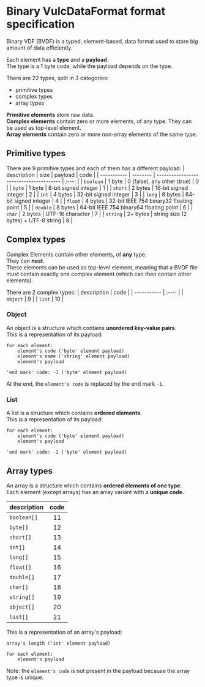 # Binary VulcDataFormat format specification
Binary VDF (BVDF) is a typed, element-based, data format used to store big amount of data efficiently.

Each element has a **type** and a **payload**.\
The type is a 1 byte code, while the payload depends on the type.

There are 22 types, split in 3 categories:
- primitive types
- complex types
- array types

**Primitive elements** store raw data.\
**Complex elements** contain zero or more elements, of any type. They can be used as top-level element.\
**Array elements** contain zero or more non-array elements of the same type.

## Primitive types
There are 9 primitive types and each of them has a different payload:
| description | size     | payload                                 | code  |
| ----------- | -------- | --------------------------------------- | :---: |
| `boolean`   | 1 byte   | 0 (false), any other (true)             |   0   |
| `byte`      | 1 byte   | 8-bit signed integer                    |   1   |
| `short`     | 2 bytes  | 16-bit signed integer                   |   2   |
| `int`       | 4 bytes  | 32-bit signed integer                   |   3   |
| `long`      | 8 bytes  | 64-bit signed integer                   |   4   |
| `float`     | 4 bytes  | 32-bit IEEE 754 binary32 floating point |   5   |
| `double`    | 8 bytes  | 64-bit IEEE 754 binary64 floating point |   6   |
| `char`      | 2 bytes  | UTF-16 character                        |   7   |
| `string`    | 2+ bytes | string size (2 bytes) + UTF-8 string    |   8   |

## Complex types
Complex Elements contain other elements, of **any** type.\
They can **nest**.\
These elements can be used as top-level element, meaning that a BVDF file must contain exactly one complex element (which can then contain other elements).

There are 2 complex types:
| description | code  |
| ----------- | :---: |
| `object`    |   9   |
| `list`      |  10   |

### Object
An object is a structure which contains **unordered key-value pairs**.\
This is a representation of its payload:
```
for each element:
    element's code ('byte' element payload)
    element's name ('string' element payload)
    element's payload

'end mark' code: -1 ('byte' element payload)
```

At the end, the `element's code` is replaced by the end mark `-1`.

### List
A list is a structure which contains **ordered elements**.\
This is a representation of its payload:
```
for each element:
    element's code ('byte' element payload)
    element's payload

'end mark' code: -1 ('byte' element payload)
```

## Array types
An array is a structure which contains **ordered elements of one type**.\
Each element (except arrays) has an array variant with a **unique code**.

| description | code  |
| ----------- | :---: |
| `boolean[]` |  11   |
| `byte[]`    |  12   |
| `short[]`   |  13   |
| `int[]`     |  14   |
| `long[]`    |  15   |
| `float[]`   |  16   |
| `double[]`  |  17   |
| `char[]`    |  18   |
| `string[]`  |  19   |
| `object[]`  |  20   |
| `list[]`    |  21   |

This is a representation of an array's payload:
```
array's length ('int' element payload)

for each element:
    element's payload
```

Note: the `element's code` is not present in the payload because the array type is unique.
